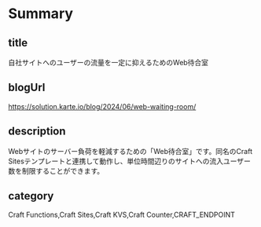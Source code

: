 # Summary

## title

自社サイトへのユーザーの流量を一定に抑えるためのWeb待合室

## blogUrl

https://solution.karte.io/blog/2024/06/web-waiting-room/

## description

Webサイトのサーバー負荷を軽減するための「Web待合室」です。同名のCraft Sitesテンプレートと連携して動作し、単位時間辺りのサイトへの流入ユーザー数を制限することができます。

## category

Craft Functions,Craft Sites,Craft KVS,Craft Counter,CRAFT_ENDPOINT